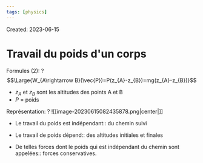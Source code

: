 ```yaml
---
tags: [physics] 
---
```

Created: 2023-06-15

# Travail du poids d'un corps

Formules (2):
?
$$\Large{W_{A\rightarrow B}(\vec{P})=P(z_{A}-z_{B})=mg(z_{A}-z_{B})}$$
- $z_{A}$ et $z_{B}$ sont les altitudes des points A et B
- $P$ = poids
<!--SR:!2024-03-16,167,250-->

Représentation:
?
![[image-20230615082435878.png|center|]]
<!--SR:!2023-10-19,74,230-->

- Le travail du poids est indépendant:: du chemin suivi
<!--SR:!2023-10-13,17,170-->
- Le travail de poids dépend:: des altitudes initiales et finales
<!--SR:!2023-10-22,27,210-->
- De telles forces dont le poids qui est indépendant du chemin sont appelées:: forces conservatives.
<!--SR:!2023-12-13,99,210-->

